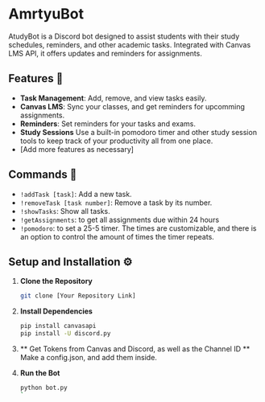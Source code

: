 # AmrtyuBot

AtudyBot is a Discord bot designed to assist students with their study schedules, reminders, and other academic tasks. Integrated with Canvas LMS API, it offers updates and reminders for assignments.
## Features 🌟

- **Task Management**: Add, remove, and view tasks easily.
- **Canvas LMS**: Sync your classes, and get reminders for upcomming assignments.
- **Reminders**: Set reminders for your tasks and exams.
- **Study Sessions** Use a built-in pomodoro timer and other study session tools to keep track of your productivity all from one place.
- [Add more features as necessary]

## Commands 🤖

- `!addTask [task]`: Add a new task.
- `!removeTask [task number]`: Remove a task by its number.
- `!showTasks`: Show all tasks.
- `!getAssignments`: to get all assignments due within 24 hours
- `!pomodoro`: to set a 25-5 timer. The times are customizable, and there is an option to control the amount of times the timer repeats.

## Setup and Installation ⚙️

1. **Clone the Repository**
    ```bash
    git clone [Your Repository Link]
    ```

2. **Install Dependencies**
    ```bash
    pip install canvasapi
    pip install -U discord.py
    ```

3. ** Get Tokens from Canvas and Discord, as well as the Channel ID **
   Make a config.json, and add them inside.
5. **Run the Bot**
    ```bash
    python bot.py
    `
